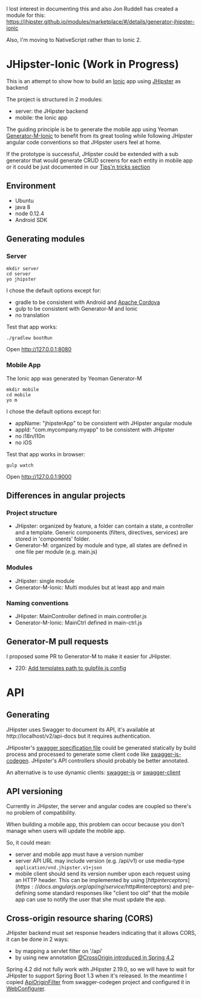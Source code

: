 I lost interest in documenting this and also Jon Ruddell has created a module for this: 
https://jhipster.github.io/modules/marketplace/#/details/generator-jhipster-ionic

Also, I'm moving to NativeScript rather than to Ionic 2.

# JHipster-Ionic (Work in Progress)

This is an attempt to show how to build an [Ionic](http://ionicframework.com/) app using [JHipster](http://jhipster.github.io/) as backend

The project is structured in 2 modules:
- server: the JHipster backend
- mobile: the Ionic app

The guiding principle is be to generate the mobile app using Yeoman [Generator-M-Ionic](https://github.com/mwaylabs/generator-m-ionic)
to benefit from its great tooling while following JHipster angular code conventions so that
JHipster users feel at home.

If the prototype is successful, JHipster could be extended with a sub generator that would generate CRUD screens for each entity in mobile app or it could be just documented in our [Tips'n tricks section](http://jhipster.github.io/tips.html)

## Environment

- Ubuntu
- java 8
- node 0.12.4
- Android SDK

## Generating modules

### Server

    mkdir server
    cd server
    yo jhipster

I chose the default options except for:

- gradle to be consistent with Android and [Apache Cordova](https://cordova.apache.org/)
- gulp to be consistent with Generator-M and Ionic
- no translation

Test that app works:

    ./gradlew bootRun

Open http://127.0.0.1:8080

### Mobile App

The Ionic app was generated by Yeoman Generator-M

    mkdir mobile
    cd mobile
    yo m

I chose the default options except for:

- appName: "jhipsterApp" to be consistent with JHipster angular module
- appId: "com.mycompany.myapp" to be consistent with JHipster
- no i18n/l10n
- no iOS

Test that app works in browser:

    gulp watch

Open http://127.0.0.1:9000

## Differences in angular projects

### Project structure

- JHipster: organized by feature, a folder can contain a state, a controller and a template. Generic components (filters, directives, services) are stored in 'components' folder.
- Generator-M: organized by module and type, all states are defined in one file per module (e.g. main.js)

### Modules

- JHipster: single module
- Generator-M-Ionic: Multi modules but at least app and main

### Naming conventions

- JHipster: MainController defined in main.controller.js
- Generator-M-Ionic: MainCtrl defined in main-ctrl.js

## Generator-M pull requests

I proposed some PR to Generator-M to make it easier for JHipster.

- 220: [Add templates path to gulpfile.js config](https://github.com/mwaylabs/generator-m/pull/220)

# API

## Generating

JHipster uses Swagger to document its API, it's available at http://localhost/v2/api-docs but it requires authentication.

JHiposter's [swagger specification file](https://github.com/wordnik/swagger-spec) could be generated statically by build process and processed to generate some client code like [swagger-js-codegen](https://github.com/wcandillon/swagger-js-codegen). JHipster's API controllers should probably be better annotated.

An alternative is to use dynamic clients: [swagger-js](https://github.com/swagger-api/swagger-js) or [swagger-client](https://github.com/signalfx/swagger-client)

## API versioning

Currently in JHipster, the server and angular codes are coupled so there's no problem of compatibility.

When building a mobile app, this problem can occur because you don't manage when users will update the mobile app.

So, it could mean:

- server and mobile app must have a version number
- server API URL may include version  (e.g. /api/v1) or use media-type `application/vnd.jhipster.v1+json`
- mobile client should send its version number upon each request using an HTTP header. This can be implemented by using [$http interceptors](https://docs.angularjs.org/api/ng/service/$http#interceptors) and pre-defining some standard responses like "client too old" that the mobile app can use to notify the user that she must update the app.

## Cross-origin resource sharing (CORS)

JHipster backend must set response headers indicating that it allows CORS, it can be done in 2 ways:

- by mapping a servlet filter on '/api'
- by using new annotation [@CrossOrigin introduced in Spring 4.2](https://spring.io/blog/2015/06/08/cors-support-in-spring-framework)

Spring 4.2 did not fully work with JHipster 2.19.0, so we will have to wait for JHipster to support Spring Boot 1.3
when it's released.
In the meantime I copied [ApiOriginFilter](server/src/main/java/com/mycompany/myapp/web/filter/ApiOriginFilter.java) from swagger-codegen project and configured it in [WebConfigurer](server/src/main/java/com/mycompany/myapp/config/WebConfigurer.java).
